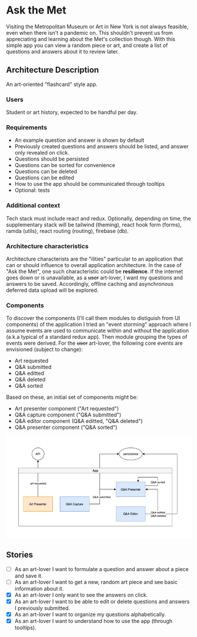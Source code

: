 # Ask the Met

Visiting the Metropolitan Museum or Art in New York is not always feasible, even when there isn't a pandemic on. This shouldn't prevent us from appreciating and learning about the Met's collection though. With this simple app you can view a random piece or art, and create a list of questions and answers about it to review later.

## Architecture Description

An art-oriented "flashcard" style app.

### Users

Student or art history, expected to be handful per day.

### Requirements

- An example question and answer is shown by default
- Previously created questions and answers should be listed, and answer only revealed on click.
- Questions should be persisted
- Questions can be sorted for convenience
- Questions can be deleted
- Questions can be edited
- How to use the app should be communicated through tooltips
- Optional: tests

### Additional context

Tech stack must include react and redux. Optionally, depending on time, the supplementary stack will be tailwind (theming), react hook form (forms), ramda (utils), react routing (routing), firebase (db).

### Architecture characteristics

Architecture characterists are the "ilities" particular to an application that can or should influence to overall application architecture. In the case of "Ask the Met", one such characteristic could be **resilience**. If the internet goes down or is unavailable, as a ~~user~~ art-lover, I want my questions and answers to be saved. Accordingly, offline caching and asynchronous deferred data upload will be explored.

### Components

To discover the components (I'll call them modules to distiguish from UI components) of the application I tried an "event storming" approach where I assume events are used to communicate within and without the application (a.k.a typical of a standard redux app). Then module grouping the types of events were derived. For the ~~user~~ art-lover, the following core events are envisioned (subject to change):

- Art requested
- Q&A submitted
- Q&A editted
- Q&A deleted
- Q&A sorted

Based on these, an initial set of components might be:

- Art presenter component ("Art requested")
- Q&A capture component ("Q&A submitted")
- Q&A editor component (Q&A editted, "Q&A deleted")
- Q&A presenter component ("Q&A sorted")

![modules](./assets/ask-the-met.png)

## Stories

- [ ] As an art-lover I want to formulate a question and answer about a piece and save it.
- [ ] As an art-lover I want to get a new, random art piece and see basic information about it.
- [x] As an art-lover I only want to see the answers on click.
- [x] As an art-lover I want to be able to edit or delete questions and answers I previously submitted.
- [x] As an art-lover I want to organize my questions alphabetically.
- [x] As an art-lover I want to understand how to use the app (through tooltips).
